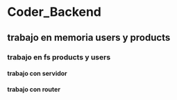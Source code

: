 # Coder_Backend
## trabajo en memoria users y products 
### trabajo en fs products y users
#### trabajo con servidor
#### trabajo con router